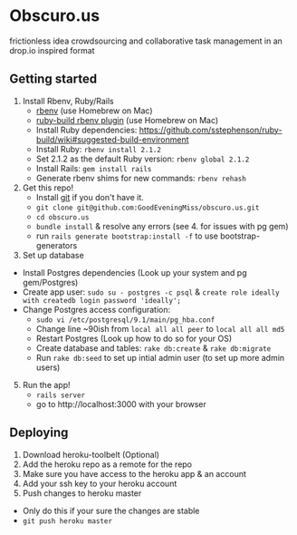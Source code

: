 # Obscuro.us
frictionless idea crowdsourcing and collaborative task management in an drop.io inspired format

## Getting started
1. Install Rbenv, Ruby/Rails
	* [rbenv](https://github.com/sstephenson/rbenv) (use Homebrew on Mac)
	* [ruby-build rbenv plugin](https://github.com/sstephenson/ruby-build)  (use Homebrew on Mac)
	* Install Ruby dependencies: https://github.com/sstephenson/ruby-build/wiki#suggested-build-environment
	* Install Ruby:	`rbenv install 2.1.2`
	* Set 2.1.2 as the default Ruby version: `rbenv global 2.1.2`
	* Install Rails: `gem install rails`
	* Generate rbenv shims for new commands: `rbenv rehash`
3. Get this repo!
	* Install [git](http://git-scm.com/downloads) if you don't have it.
	* `git clone git@github.com:GoodEveningMiss/obscuro.us.git`
	* `cd obscuro.us`
	* `bundle install` & resolve any errors (see 4. for issues with pg gem)
	* run `rails generate bootstrap:install -f` to use bootstrap-generators
4. Set up database
  * Install Postgres dependencies (Look up your system and pg gem/Postgres)
  * Create app user: `sudo su - postgres -c psql` & `create role ideally with createdb login password 'ideally';`
  * Change Postgres access configuration:
    * `sudo vi /etc/postgresql/9.1/main/pg_hba.conf`
    * Change line ~90ish from `local all all peer` to `local all all md5`
    * Restart Postgres (Look up how to do so for your OS)
	* Create database and tables: `rake db:create` & `rake db:migrate`
	* Run `rake db:seed` to set up intial admin user (to set up more admin users)
5. Run the app!
	* `rails server`
	* go to http://localhost:3000 with your browser
 
## Deploying
1. Download heroku-toolbelt (Optional)
2. Add the heroku repo as a remote for the repo
3. Make sure you have access to the heroku app & an account
4. Add your ssh key to your heroku account
5. Push changes to heroku master
  * Only do this if your sure the changes are stable
  * `git push heroku master`
